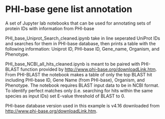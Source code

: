 # PHI-base gene list annotation
A set of Jupyter lab notebooks that can be used for annotating sets of protein IDs with information from PHI-base

PHI_base_Uniprot_Search_cleaned.ipynb take in line seperated UniProt IDs and searches for them in PHI-base database, then prints a table with the following information: Uniprot ID, PHI-base ID, Gene_name, Organism, and Phenotype. 

PHI_base_NCBI_all_hits_cleaned.ipynb is meant to be paired with PHI-BLAST function provided by http://www.phi-base.org/downloadLink.htm. From PHI-BLAST the notebook makes a table of only the top BLAST hit including PHI-base ID, Gene Name (from PHI-base), Organism, and Phenotype. The notebook requires BLAST input data to be in NCBI format. To identify perfect matches only (i.e. searching for hits within the same species as input IDs) set E-value threshold of BLAST to 0. 

PHI-base database version used in this example is v4.16 downloaded from http://www.phi-base.org/downloadLink.htm. 

